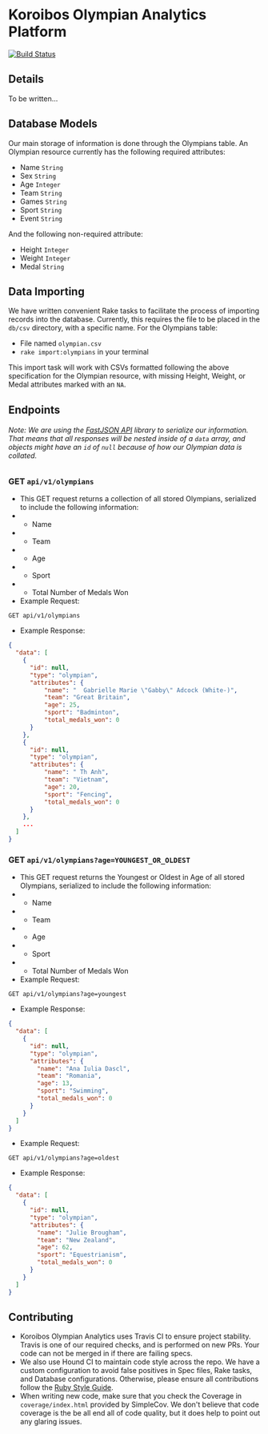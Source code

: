 # Koroibos Olympian Analytics Platform
[![Build Status](https://travis-ci.com/BrennanAyers/koroibos_olympian_analytics.svg?branch=master)](https://travis-ci.com/BrennanAyers/koroibos_olympian_analytics)

## Details

To be written...

## Database Models
Our main storage of information is done through the Olympians table. An Olympian resource currently has the following required attributes:
- Name `String`
- Sex `String`
- Age `Integer`
- Team `String`
- Games `String`
- Sport `String`
- Event `String`

And the following non-required attribute:
- Height `Integer`
- Weight `Integer`
- Medal `String`

## Data Importing
We have written convenient Rake tasks to facilitate the process of importing records into the database. Currently, this requires the file to be placed in the `db/csv` directory, with a specific name. For the Olympians table:
- File named `olympian.csv`
- `rake import:olympians` in your terminal

This import task will work with CSVs formatted following the above specification for the Olympian resource, with missing Height, Weight, or Medal attributes marked with an `NA`.

## Endpoints
###### Note: We are using the [FastJSON API](https://github.com/Netflix/fast_jsonapi) library to serialize our information. That means that all responses will be nested inside of a `data` array, and objects might have an `id` of `null` because of how our Olympian data is collated.
### GET `api/v1/olympians`
- This GET request returns a collection of all stored Olympians, serialized to include the following information:
- - Name
- - Team
- - Age
- - Sport
- - Total Number of Medals Won
- Example Request:
```
GET api/v1/olympians
```
- Example Response:
```json
{
  "data": [
    {
      "id": null,
      "type": "olympian",
      "attributes": {
          "name": "  Gabrielle Marie \"Gabby\" Adcock (White-)",
          "team": "Great Britain",
          "age": 25,
          "sport": "Badminton",
          "total_medals_won": 0
      }
    },
    {
      "id": null,
      "type": "olympian",
      "attributes": {
          "name": " Th Anh",
          "team": "Vietnam",
          "age": 20,
          "sport": "Fencing",
          "total_medals_won": 0
      }
    },
    ...
  ]
}
```
### GET `api/v1/olympians?age=YOUNGEST_OR_OLDEST`
- This GET request returns the Youngest or Oldest in Age of all stored Olympians, serialized to include the following information:
- - Name
- - Team
- - Age
- - Sport
- - Total Number of Medals Won
- Example Request:
```
GET api/v1/olympians?age=youngest
```
- Example Response:
```json
{
  "data": [
    {
      "id": null,
      "type": "olympian",
      "attributes": {
        "name": "Ana Iulia Dascl",
        "team": "Romania",
        "age": 13,
        "sport": "Swimming",
        "total_medals_won": 0
      }
    }
  ]
}
```
- Example Request:
```
GET api/v1/olympians?age=oldest
```
- Example Response:
```json
{
  "data": [
    {
      "id": null,
      "type": "olympian",
      "attributes": {
        "name": "Julie Brougham",
        "team": "New Zealand",
        "age": 62,
        "sport": "Equestrianism",
        "total_medals_won": 0
      }
    }
  ]
}
```

## Contributing
- Koroibos Olympian Analytics uses Travis CI to ensure project stability. Travis is one of our required checks, and is performed on new PRs. Your code can not be merged in if there are failing specs.
- We also use Hound CI to maintain code style across the repo. We have a custom configuration to avoid false positives in Spec files, Rake tasks, and Database configurations. Otherwise, please ensure all contributions follow the [Ruby Style Guide](https://rubystyle.guide/).
- When writing new code, make sure that you check the Coverage in `coverage/index.html` provided by SimpleCov. We don't believe that code coverage is the be all end all of code quality, but it does help to point out any glaring issues.
